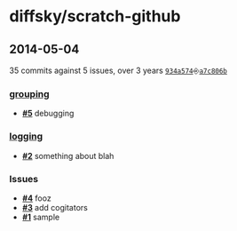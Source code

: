 # diffsky/scratch-github

## 2014-05-04
35 commits against 5 issues, over 3 years [`934a574`](https://github.com/diffsky/scratch-github/commit/934a574)⎆[`a7c806b`](https://github.com/diffsky/scratch-github/commit/a7c806b)

### [**grouping**](https://github.com/diffsky/scratch-github/issues?milestone=2&state=open)
- [**#5**](https://github.com/diffsky/scratch-github/issues/5) debugging

### [**logging**](https://github.com/diffsky/scratch-github/issues?milestone=1&state=open)
- [**#2**](https://github.com/diffsky/scratch-github/issues/2) something about blah

### Issues 
- [**#4**](https://github.com/diffsky/scratch-github/issues/4) fooz  
- [**#3**](https://github.com/diffsky/scratch-github/issues/3) add cogitators  
- [**#1**](https://github.com/diffsky/scratch-github/issues/1) sample  

